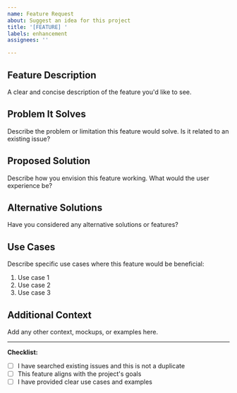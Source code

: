 ```yaml
---
name: Feature Request
about: Suggest an idea for this project
title: '[FEATURE] '
labels: enhancement
assignees: ''

---
```


## Feature Description

A clear and concise description of the feature you'd like to see.

## Problem It Solves

Describe the problem or limitation this feature would solve. Is it related to an existing issue?

## Proposed Solution

Describe how you envision this feature working. What would the user experience be?

## Alternative Solutions

Have you considered any alternative solutions or features?

## Use Cases

Describe specific use cases where this feature would be beneficial:

1. Use case 1
2. Use case 2
3. Use case 3

## Additional Context

Add any other context, mockups, or examples here.

---

**Checklist:**
- [ ] I have searched existing issues and this is not a duplicate
- [ ] This feature aligns with the project's goals
- [ ] I have provided clear use cases and examples
